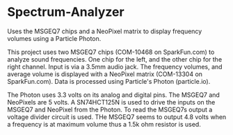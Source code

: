 # Spectrum-Analyzer
Uses the MSGEQ7 chips and a NeoPixel matrix to display frequency volumes using a Particle Photon.

This project uses two MSGEQ7 chips (COM-10468 on SparkFun.com) to analyze sound frequencies. One chip for the left, and the other chip for the right channel. Input is via a 3.5mm audio jack. The frequency volumes, and average volume is displayed with a NeoPixel matrix (COM-13304 on SparkFun.com). Data is processed using Particle's Photon (particle.io).

The Photon uses 3.3 volts on its analog and digital pins. The MSGEQ7 and NeoPixels are 5 volts. A SN74HCT125N is used to drive the inputs on the MSGEQ7 and NeoPixel from the Photon. To read the MSGEQ7s output a voltage divider circuit is used. THe MSGEQ7 seems to output 4.8 volts when a frequency is at maximum volume thus a 1.5k ohm resistor is used.
